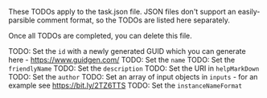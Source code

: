 These TODOs apply to the task.json file. JSON files don't support an easily-parsible comment format, so the TODOs are listed here separately.

Once all TODOs are completed, you can delete this file.

TODO: Set the `id` with a newly generated GUID which you can generate here - https://www.guidgen.com/
TODO: Set the `name`
TODO: Set the `friendlyName`
TODO: Set the `description`
TODO: Set the URI in `helpMarkDown`
TODO: Set the `author`
TODO: Set an array of input objects in `inputs` - for an example see https://bit.ly/2TZ6TTS
TODO: Set the `instanceNameFormat`

